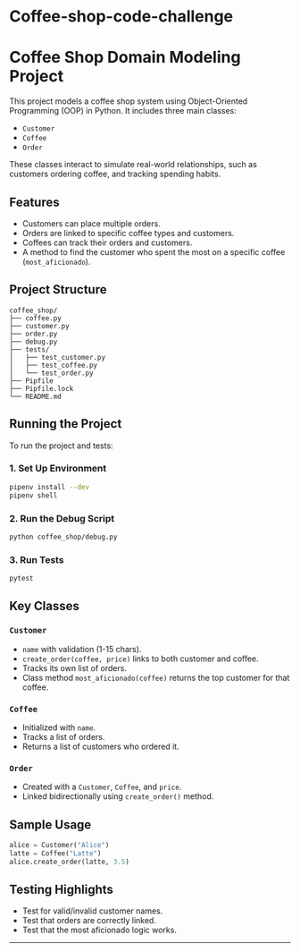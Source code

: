 # Coffee-shop-code-challenge
# Coffee Shop Domain Modeling Project

This project models a coffee shop system using Object-Oriented Programming (OOP) in Python. It includes three main classes:

* `Customer`
* `Coffee`
* `Order`

These classes interact to simulate real-world relationships, such as customers ordering coffee, and tracking spending habits.

## Features

* Customers can place multiple orders.
* Orders are linked to specific coffee types and customers.
* Coffees can track their orders and customers.
* A method to find the customer who spent the most on a specific coffee (`most_aficionado`).

## Project Structure

```
coffee_shop/
├── coffee.py
├── customer.py
├── order.py
├── debug.py
├── tests/
│   ├── test_customer.py
│   ├── test_coffee.py
│   └── test_order.py
├── Pipfile
├── Pipfile.lock
└── README.md
```

## Running the Project

To run the project and tests:

### 1. Set Up Environment

```bash
pipenv install --dev
pipenv shell
```

### 2. Run the Debug Script

```bash
python coffee_shop/debug.py
```

### 3. Run Tests

```bash
pytest
```

## Key Classes

### `Customer`

* `name` with validation (1-15 chars).
* `create_order(coffee, price)` links to both customer and coffee.
* Tracks its own list of orders.
* Class method `most_aficionado(coffee)` returns the top customer for that coffee.

### `Coffee`

* Initialized with `name`.
* Tracks a list of orders.
* Returns a list of customers who ordered it.

### `Order`

* Created with a `Customer`, `Coffee`, and `price`.
* Linked bidirectionally using `create_order()` method.

## Sample Usage

```python
alice = Customer("Alice")
latte = Coffee("Latte")
alice.create_order(latte, 3.5)
```

## Testing Highlights

* Test for valid/invalid customer names.
* Test that orders are correctly linked.
* Test that the most aficionado logic works.

---
